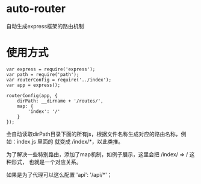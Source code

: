 # auto-router
自动生成express框架的路由机制


# 使用方式

````
var express = require('express');
var path = require('path');
var routerConfig = require('../index');
var app = express();

routerConfig(app, {
    dirPath: __dirname + '/routes/',
    map: {
        'index': '/'
    }
});

````

会自动读取dirPath目录下面的所有js，根据文件名称生成对应的路由名称，例如：index.js 里面的 就变成 /index/*，以此类推。

为了解决一些特别路由，添加了map机制，如例子展示，这里会把 /index/ => / 这种形式， 也就是一个对应关系。

如果是为了代理可以这么配置 'api': '/api/*'；